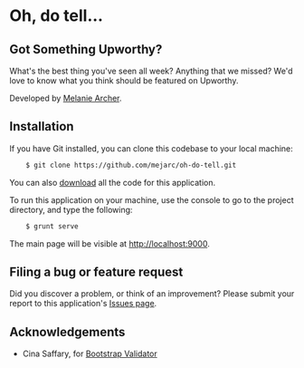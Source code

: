 # Oh, do tell...
## Got Something Upworthy?

What's the best thing you've seen all week? Anything that we missed? We'd love to know what you think should be featured on Upworthy.

Developed by [Melanie Archer](https://github.com/mejarc/oh-do-tell.git).

## Installation

If you have Git installed, you can clone this codebase to your local machine:

````bash
    $ git clone https://github.com/mejarc/oh-do-tell.git
````
You can also [download](https://github.com/mejarc/oh-do-tell/archive/master.zip) all the code for this application.

To run this application on your machine, use the console to go to the project directory, and type the following:

````bash
    $ grunt serve
````
The main page will be visible at [http://localhost:9000](http://localhost:9000).

## Filing a bug or feature request

Did you discover a problem, or think of an improvement? Please submit your report to this application's [Issues page](https://github.com/mejarc/oh-do-tell/issues).

## Acknowledgements
- Cina Saffary, for [Bootstrap Validator](https://github.com/1000hz/bootstrap-validator.git)